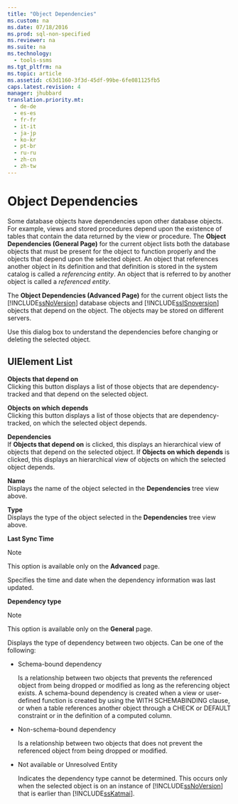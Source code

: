 ```yaml
---
title: "Object Dependencies"
ms.custom: na
ms.date: 07/18/2016
ms.prod: sql-non-specified
ms.reviewer: na
ms.suite: na
ms.technology: 
  - tools-ssms
ms.tgt_pltfrm: na
ms.topic: article
ms.assetid: c63d1160-3f3d-45df-99be-6fe081125fb5
caps.latest.revision: 4
manager: jhubbard
translation.priority.mt: 
  - de-de
  - es-es
  - fr-fr
  - it-it
  - ja-jp
  - ko-kr
  - pt-br
  - ru-ru
  - zh-cn
  - zh-tw
---
```

# Object Dependencies
Some database objects have dependencies upon other database objects. For example, views and stored procedures depend upon the existence of tables that contain the data returned by the view or procedure. The **Object Dependencies (General Page)** for the current object lists both the database objects that must be present for the object to function properly and the objects that depend upon the selected object. An object that references another object in its definition and that definition is stored in the system catalog is called a *referencing entity*. An object that is referred to by another object is called a *referenced entity*.  
  
The **Object Dependencies (Advanced Page)** for the current object lists the [!INCLUDE[ssNoVersion](../content/includes/ssNoVersion_md.md)] database objects and [!INCLUDE[ssISnoversion](../content/includes/ssISnoversion_md.md)] objects that depend on the object. The objects may be stored on different servers.  
  
Use this dialog box to understand the dependencies before changing or deleting the selected object.  
  
## UIElement List  
**Objects that depend on** *<selected object>*  
Clicking this button displays a list of those objects that are dependency-tracked and that depend on the selected object.  
  
**Objects on which** *<selected object>* **depends**  
Clicking this button displays a list of those objects that are dependency-tracked, on which the selected object depends.  
  
**Dependencies**  
If **Objects that depend on** *<selected object>* is clicked, this displays an hierarchical view of objects that depend on the selected object. If **Objects on which** *<selected object>* **depends** is clicked, this displays an hierarchical view of objects on which the selected object depends.  
  
**Name**  
Displays the name of the object selected in the **Dependencies** tree view above.  
  
**Type**  
Displays the type of the object selected in the **Dependencies** tree view above.  
  
**Last Sync Time**  
> [!NOTE]  
> This option is available only on the **Advanced** page.  
  
Specifies the time and date when the dependency information was last updated.  
  
**Dependency type**  
> [!NOTE]  
> This option is available only on the **General** page.  
  
Displays the type of dependency between two objects. Can be one of the following:  
  
-   Schema-bound dependency  
  
    Is a relationship between two objects that prevents the referenced object from being dropped or modified as long as the referencing object exists. A schema-bound dependency is created when a view or user-defined function is created by using the WITH SCHEMABINDING clause, or when a table references another object through a CHECK or DEFAULT constraint or in the definition of a computed column.  
  
-   Non-schema-bound dependency  
  
    Is a relationship between two objects that does not prevent the referenced object from being dropped or modified.  
  
-   Not available or Unresolved Entity  
  
    Indicates the dependency type cannot be determined. This occurs only when the selected object is on an instance of [!INCLUDE[ssNoVersion](../content/includes/ssNoVersion_md.md)] that is earlier than [!INCLUDE[ssKatmai](../content/includes/ssKatmai_md.md)].  
  
